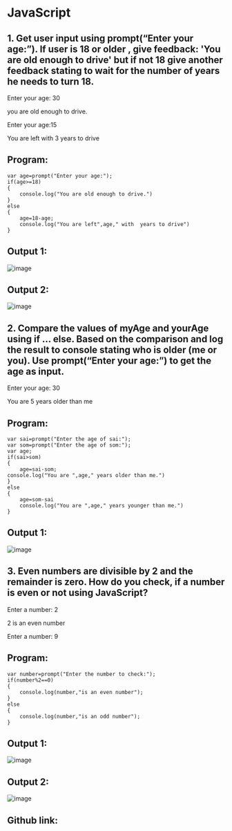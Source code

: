 # JavaScript
## 1. Get user input using prompt(“Enter your age:”). If user is 18 or older , give feedback: 'You are old enough to drive' but if not 18 give another feedback stating to wait for the number of years he needs to turn 18. 

Enter your age: 30

you are old enough to drive.

Enter your age:15

You are left with 3 years to drive
## Program:
```
var age=prompt("Enter your age:");
if(age>=18)
{
    console.log("You are old enough to drive.")
}
else
{
    age=18-age;
    console.log("You are left",age," with  years to drive")
}

```
## Output 1:
![image](https://user-images.githubusercontent.com/93434149/232670139-3abe081d-1ab6-4521-b776-433e301e3f5d.png)
## Output 2:
![image](https://user-images.githubusercontent.com/93434149/232684731-2a86cfdc-32c6-4656-8b83-e7bd2c0ddd23.png)


## 2. Compare the values of myAge and yourAge using if … else. Based on the comparison and log the result to console stating who is older (me or you). Use prompt(“Enter your age:”) to get the age as input.

Enter your age: 30

You are 5 years older than me
## Program:
```
var sai=prompt("Enter the age of sai:");
var som=prompt("Enter the age of som:");
var age;
if(sai>som)
{
    age=sai-som;
console.log("You are ",age," years older than me.")
}
else
{
    age=som-sai
    console.log("You are ",age," years younger than me.")
}
```
## Output 1:
![image](https://user-images.githubusercontent.com/93434149/232684925-544aeb96-cda8-4975-b6b7-011502f56862.png)


## 3. Even numbers are divisible by 2 and the remainder is zero. How do you check, if a number is even or not using JavaScript?

Enter a number: 2

2 is an even number

Enter a number: 9
## Program:
```
var number=prompt("Enter the number to check:");
if(number%2==0)
{
    console.log(number,"is an even number");
}
else
{
    console.log(number,"is an odd number");
}
```
## Output 1:
![image](https://user-images.githubusercontent.com/93434149/232685036-ced9a900-ce9e-47e4-8b4c-88808968bdd8.png)


## Output 2:
![image](https://user-images.githubusercontent.com/93434149/232685094-c2583105-e229-48c5-af21-d3f688599417.png)
 
 ## Github link:
 ```
 ```

